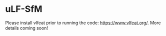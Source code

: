 # uLF-SfM

Please install vlfeat prior to running the code: https://www.vlfeat.org/.
More details coming soon!
